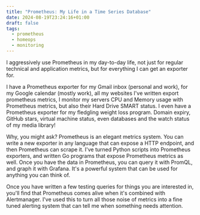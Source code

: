 ```yaml
---
title: "Prometheus: My Life in a Time Series Database"
date: 2024-08-19T23:24:16+01:00
draft: false
tags:
  - prometheus
  - homeops
  - monitoring
---
```


I aggressively use Prometheus in my day-to-day life, not just for regular technical and application metrics, but for everything I can get an exporter for.

I have a Prometheus exporter for my Gmail inbox (personal and work), for my Google calendar (mostly work), all my websites I've written export prometheus metrics, I monitor my servers CPU and Memory usage with Prometheus metrics, but also their Hard Drive SMART status. I even have a Prometheus exporter for my fledgling weight loss program. Domain expiry, GitHub stars, virtual machine status, even databases and the watch status of my media library!

Why, you might ask? Prometheus is an elegant metrics system. You can write a new exporter in any language that can expose a HTTP endpoint, and then Prometheus can scrape it. I've turned Python scripts into Prometheus exporters, and written Go programs that expose Prometheus metrics as well. Once you have the data in Prometheus, you can query it with PromQL, and graph it with Grafana. It's a powerful system that can be used for anything you can think of.

Once you have written a few testing queries for things you are interested in, you'll find that Prometheus comes alive when it's combined with Alertmanager. I've used this to turn all those noise of metrics into a fine tuned alerting system that can tell me when something needs attention.

